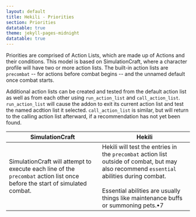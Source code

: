 ```yaml
---
layout: default
title: Hekili - Priorities
section: Priorities
datatable: true
theme: jekyll-pages-midnight
datatable: true
---
```


Priorities are comprised of Action Lists, which are made up of Actions and their conditions.  This model is based on SimulationCraft, where a character profile will have two or more action lists.  The built-in action lists are `precombat` -- for actions before combat begins -- and the unnamed default once combat starts.

 Additional action lists can be created and tested from the default action list as well as from each other using `run_action_list` and `call_action_list`.  `run_action_list` will cause the addon to exit its current action list and test the named acdtion list it selected.  `call_action_list` is similar, but will return to the calling action list afterward, if a recommendation has not yet been found.

 SimulationCraft | Hekili
 ----------------|-------
 SimulationCraft will attempt to execute each line of the `precombat` action list once before the start of simulated combat. | Hekili will test the entries in the `precombat` action list outside of combat, but may also recommend `essential` abilities during combat.<br /><br />Essential abilities are usually things like maintenance buffs or summoning pets.•7
